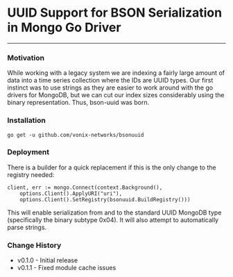 UUID Support for BSON Serialization in Mongo Go Driver
===

---

### Motivation
While working with a legacy system we are indexing a fairly large amount of
data into a time series collection where the IDs are UUID types.  Our first
instinct was to use strings as they are easier to work around with the go
drivers for MongoDB, but we can cut our index sizes considerably using the
binary representation.  Thus, bson-uuid was born.

### Installation
```
go get -u github.com/vonix-networks/bsonuuid
```

### Deployment
There is a builder for a quick replacement if this is the only change to 
the registry needed:

```
client, err := mongo.Connect(context.Background(),
    options.Client().ApplyURI("uri"),
    options.Client().SetRegistry(bsonuuid.BuildRegistry()))
```

This will enable serialization from and to the standard UUID MongoDB type
(specifically the binary subtype 0x04).  It will also attempt to 
automatically parse strings.

### Change History

 - v0.1.0 - Initial release
 - v0.1.1 - Fixed module cache issues
